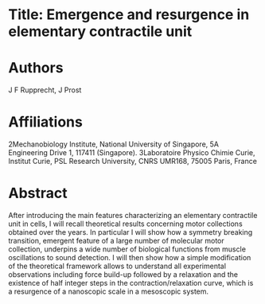 # Title: Emergence and resurgence in elementary contractile unit

# Authors
J F Rupprecht, J Prost

# Affiliations
2Mechanobiology Institute, National University of Singapore, 5A Engineering Drive 1, 117411 (Singapore). 3Laboratoire Physico Chimie Curie, Institut Curie, PSL Research University, CNRS UMR168, 75005 Paris, France

# Abstract
After introducing the main features characterizing an elementary contractile unit in cells,
I will recall theoretical results concerning motor collections obtained over the years.
In particular I will show how a symmetry breaking transition, emergent feature of a large
number of molecular motor collection, underpins a wide number of biological functions from
muscle oscillations to sound detection.  I will then show how a simple modification of the
theoretical framework allows to understand all experimental observations including force
build-up followed by a relaxation and the existence of half integer steps in the
contraction/relaxation curve, which is a resurgence of a nanoscopic scale in a mesoscopic
system.
